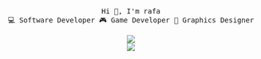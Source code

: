 <p align="center" text-align="left">
  <samp >Hi 👋, I'm rafa</samp><br>
  <samp>
    💻 Software Developer 
    🎮 Game Developer 
    📏 Graphics Designer  
  <br> <br>
  <img  src="https://github-readme-stats.vercel.app/api?username=raf-underscore&theme=dark&hide_border=true" />
  <br>
  <img  src="https://github-readme-stats.vercel.app/api/top-langs/?username=raf-underscore&theme=dark&layout=compact&hide_border=true&card_width=445"/>
</p>


